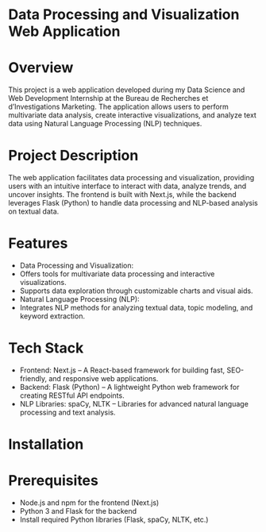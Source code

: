 # Data Processing and Visualization Web Application
# Overview
This project is a web application developed during my Data Science and Web Development Internship at the Bureau de Recherches et d’Investigations Marketing. The application allows users to perform multivariate data analysis, create interactive visualizations, and analyze text data using Natural Language Processing (NLP) techniques.

# Project Description
The web application facilitates data processing and visualization, providing users with an intuitive interface to interact with data, analyze trends, and uncover insights. The frontend is built with Next.js, while the backend leverages Flask (Python) to handle data processing and NLP-based analysis on textual data.

# Features
- Data Processing and Visualization:
- Offers tools for multivariate data processing and interactive visualizations.
- Supports data exploration through customizable charts and visual aids.
- Natural Language Processing (NLP):
- Integrates NLP methods for analyzing textual data,  topic modeling, and keyword extraction.

# Tech Stack
- Frontend: Next.js – A React-based framework for building fast, SEO-friendly, and responsive web applications.
- Backend: Flask (Python) – A lightweight Python web framework for creating RESTful API endpoints.
- NLP Libraries: spaCy, NLTK – Libraries for advanced natural language processing and text analysis.

# Installation
# Prerequisites
- Node.js and npm for the frontend (Next.js)
- Python 3 and Flask for the backend
- Install required Python libraries (Flask, spaCy, NLTK, etc.)


